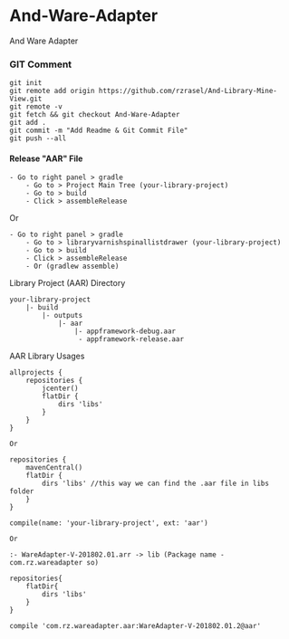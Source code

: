 # And-Ware-Adapter
And Ware Adapter


### GIT Comment
```git_comment_add_origin_and_fetch
git init
git remote add origin https://github.com/rzrasel/And-Library-Mine-View.git
git remote -v
git fetch && git checkout And-Ware-Adapter
git add .
git commit -m "Add Readme & Git Commit File"
git push --all
```
#### Release "AAR" File
```build_aar
- Go to right panel > gradle
    - Go to > Project Main Tree (your-library-project)
    - Go to > build
    - Click > assembleRelease
```

Or

```build_aar
- Go to right panel > gradle
    - Go to > libraryvarnishspinallistdrawer (your-library-project)
    - Go to > build
    - Click > assembleRelease
    - Or (gradlew assemble)
```

Library Project (AAR) Directory

```library_project_aar_dir
your-library-project
    |- build
        |- outputs
            |- aar
                |- appframework-debug.aar
                 - appframework-release.aar
```

AAR Library Usages

```usages_library_project_arr
allprojects {
    repositories {
        jcenter()
        flatDir {
            dirs 'libs'
        }
    }
}

Or

repositories {
    mavenCentral()
    flatDir {
        dirs 'libs' //this way we can find the .aar file in libs folder
    }
}

compile(name: 'your-library-project', ext: 'aar')

Or

:- WareAdapter-V-201802.01.arr -> lib (Package name - com.rz.wareadapter so)

repositories{
    flatDir{
        dirs 'libs'
    }
}

compile 'com.rz.wareadapter.aar:WareAdapter-V-201802.01.2@aar'
```